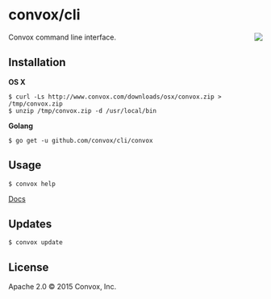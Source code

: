 # convox/cli 

<a href="https://travis-ci.org/convox/cli">
  <img align="right" src="https://travis-ci.org/convox/cli.svg?branch=master">
</a>

Convox command line interface.

## Installation

**OS X**

    $ curl -Ls http://www.convox.com/downloads/osx/convox.zip > /tmp/convox.zip
    $ unzip /tmp/convox.zip -d /usr/local/bin

**Golang**

    $ go get -u github.com/convox/cli/convox

## Usage

    $ convox help

[Docs](http://docs.convox.com)

## Updates

    $ convox update

## License

Apache 2.0 &copy; 2015 Convox, Inc.
